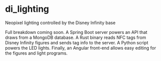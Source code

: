 # di_lighting
Neopixel lighting controlled by the Disney Infinity base

Full breakdown coming soon. A Spring Boot server powers an API that draws from a MongoDB database. A Rust binary reads NFC tags from Disney Infinity figures and sends tag info to the server. A Python script powers the LED lights. Finally, an Angular front-end allows easy editing for the figures and light programs.
